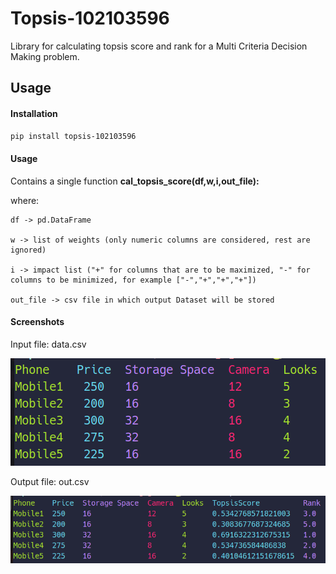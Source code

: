 # Topsis-102103596
Library for calculating topsis score and rank for a Multi Criteria Decision Making problem.

## Usage
#### Installation
```sh
pip install topsis-102103596
```

#### Usage
Contains a single function
**cal_topsis_score(df,w,i,out_file):**

where:

    df -> pd.DataFrame

    w -> list of weights (only numeric columns are considered, rest are ignored)

    i -> impact list ("+" for columns that are to be maximized, "-" for columns to be minimized, for example ["-","+","+","+"])

    out_file -> csv file in which output Dataset will be stored
    
#### Screenshots
Input file: data.csv

![Data.csv](https://github.com/Hitesh-Aggarwal/topsis-102103596/blob/master/images/data.png)

Output file: out.csv

![Output.csv](https://github.com/Hitesh-Aggarwal/topsis-102103596/blob/master/images/out.png)
